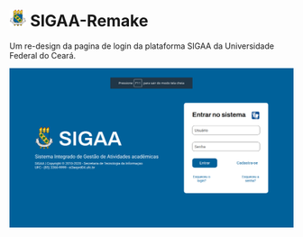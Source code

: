 # <img src="https://github.com/AgaciMario/SIGAA-Remake/blob/simplified/img/BrasaoUFCFinal.png" alt="UFC logo" width="30px" height="30px"> SIGAA-Remake
Um re-design da pagina de login da plataforma SIGAA da Universidade Federal do Ceará.

![sigaa remake login](https://github.com/AgaciMario/SIGAA-Remake/blob/simplified/img/screenshots/SIGAA_loginS.png)